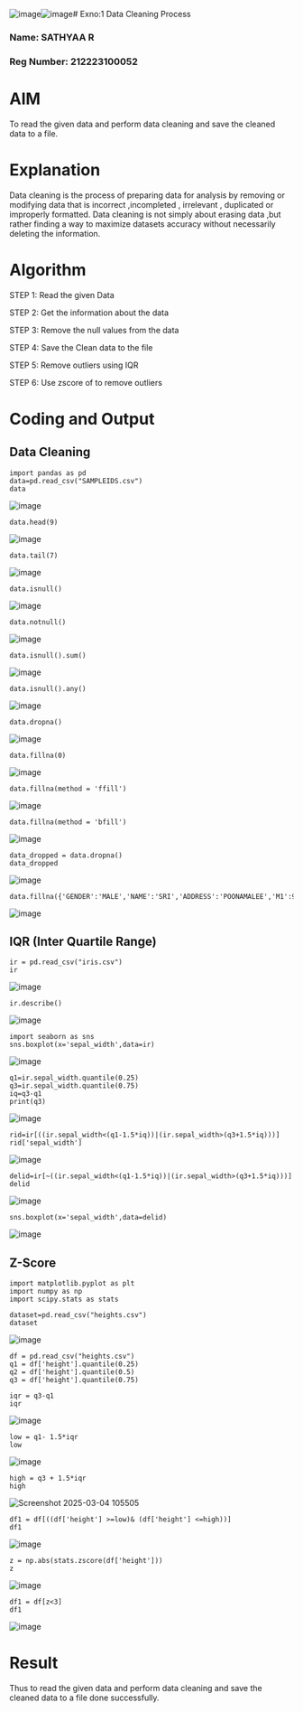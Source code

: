 ![image](https://github.com/user-attachments/assets/8b917b5c-4b9d-4b8c-8b81-18af3881532e)![image](https://github.com/user-attachments/assets/72305de1-44f2-4ae9-ad03-2994b082d9a0)# Exno:1
Data Cleaning Process

### Name: SATHYAA R
### Reg Number: 212223100052

# AIM
To read the given data and perform data cleaning and save the cleaned data to a file.

# Explanation
Data cleaning is the process of preparing data for analysis by removing or modifying data that is incorrect ,incompleted , irrelevant , duplicated or improperly formatted. Data cleaning is not simply about erasing data ,but rather finding a way to maximize datasets accuracy without necessarily deleting the information.

# Algorithm

STEP 1: Read the given Data

STEP 2: Get the information about the data

STEP 3: Remove the null values from the data

STEP 4: Save the Clean data to the file

STEP 5: Remove outliers using IQR

STEP 6: Use zscore of to remove outliers

# Coding and Output

  ## Data Cleaning

```
import pandas as pd
data=pd.read_csv("SAMPLEIDS.csv")
data
```

![image](https://github.com/user-attachments/assets/f83515e4-a20e-44bc-9dec-2e992c3ef9f4)


```
data.head(9)
```

![image](https://github.com/user-attachments/assets/0da5d7c8-6d2c-4dd4-bd47-951f7e2872a5)


```
data.tail(7)
```

![image](https://github.com/user-attachments/assets/42e52a60-985d-4d0d-a63b-2106c966e31b)


```
data.isnull()
```

![image](https://github.com/user-attachments/assets/216ebe4a-4fe7-4622-b41a-8d5050262cf8)


```
data.notnull()
```

![image](https://github.com/user-attachments/assets/2c833aab-7b0d-4bd6-8096-d9ffc4f83d82)


```
data.isnull().sum()
```

![image](https://github.com/user-attachments/assets/03f54554-ee9b-430d-8d80-ef19e56307ef)


```
data.isnull().any()
```

![image](https://github.com/user-attachments/assets/b27a27bd-742b-471b-9407-4bf95abb8aa9)


```
data.dropna()
```

![image](https://github.com/user-attachments/assets/4c470ba4-4129-4480-b089-f680d2f618d0)


```
data.fillna(0)
```

![image](https://github.com/user-attachments/assets/ae160184-c703-466d-a34e-2344d9b262a0)


```
data.fillna(method = 'ffill')
```

![image](https://github.com/user-attachments/assets/ef53f890-ccd3-48e0-b29f-2c2afe15cf54)


```
data.fillna(method = 'bfill')
```

![image](https://github.com/user-attachments/assets/16275a86-e9da-42de-bf11-81e1464c56cf)


```
data_dropped = data.dropna()
data_dropped
```

![image](https://github.com/user-attachments/assets/441c21e6-86b7-4a53-a50f-b58f95d3fd84)


```
data.fillna({'GENDER':'MALE','NAME':'SRI','ADDRESS':'POONAMALEE','M1':98,'M2':87,'M3':76,'M4':92,'TOTAL':305,'AVG':89.999999})
```

![image](https://github.com/user-attachments/assets/23d83b93-da6a-4467-9c93-494c651c271d)


  ## IQR (Inter Quartile Range)

```
ir = pd.read_csv("iris.csv")
ir
```

![image](https://github.com/user-attachments/assets/4cf06bd6-efb5-444f-a416-9529f7c605ab)


```
ir.describe()
```

![image](https://github.com/user-attachments/assets/358ac61e-444a-452b-b758-ca5e8202933e)


```
import seaborn as sns
sns.boxplot(x='sepal_width',data=ir)
```

![image](https://github.com/user-attachments/assets/ff16f848-efe7-4468-a14c-354a1e2660fd)


```
q1=ir.sepal_width.quantile(0.25)
q3=ir.sepal_width.quantile(0.75)
iq=q3-q1
print(q3)
```

![image](https://github.com/user-attachments/assets/0716aad0-7977-4445-8d5e-e26f75f011c3)


```
rid=ir[((ir.sepal_width<(q1-1.5*iq))|(ir.sepal_width>(q3+1.5*iq)))]
rid['sepal_width']
```

![image](https://github.com/user-attachments/assets/ebe1ee90-5977-47e9-adca-ceb524ecd50e)


```
delid=ir[~((ir.sepal_width<(q1-1.5*iq))|(ir.sepal_width>(q3+1.5*iq)))]
delid
```

![image](https://github.com/user-attachments/assets/13e88310-64b3-41a8-8a57-c0426de3f124)


```
sns.boxplot(x='sepal_width',data=delid)
```

![image](https://github.com/user-attachments/assets/a10773d2-7edd-4c48-95e2-a6d7748bd219)


  ## Z-Score

```
import matplotlib.pyplot as plt
import numpy as np
import scipy.stats as stats
```

```
dataset=pd.read_csv("heights.csv")
dataset
```

![image](https://github.com/user-attachments/assets/6fb10e73-0254-4852-b906-e6e3357761aa)


```
df = pd.read_csv("heights.csv")
q1 = df['height'].quantile(0.25)
q2 = df['height'].quantile(0.5)
q3 = df['height'].quantile(0.75)
```

```
iqr = q3-q1
iqr
```

![image](https://github.com/user-attachments/assets/ac57517f-a786-4601-a756-efc11ad1ce7b)


```
low = q1- 1.5*iqr
low
```

![image](https://github.com/user-attachments/assets/a0cf84d8-0ebc-4d3f-9565-7f077fdf7e46)


```
high = q3 + 1.5*iqr
high
```

![Screenshot 2025-03-04 105505](https://github.com/user-attachments/assets/d8ea31b0-82b3-45cc-aa11-a03bf0460336)


```
df1 = df[((df['height'] >=low)& (df['height'] <=high))]
df1
```

![image](https://github.com/user-attachments/assets/1f79cba1-14e9-4cc7-9745-fb9257e15c4d)


```
z = np.abs(stats.zscore(df['height']))
z
```

![image](https://github.com/user-attachments/assets/35d42d31-c944-440f-8d6a-d30b6b4dfa32)


```
df1 = df[z<3]
df1
```

![image](https://github.com/user-attachments/assets/708e3975-aec6-4c8d-ba4d-a661039b8e13)


# Result

Thus to read the given data and perform data cleaning and save the cleaned data to a file done successfully.

